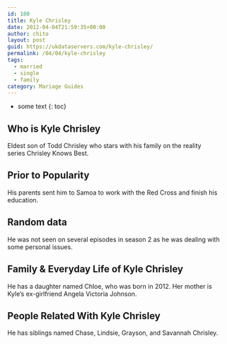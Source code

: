 ```yaml
---
id: 180
title: Kyle Chrisley
date: 2012-04-04T21:59:35+00:00
author: chito
layout: post
guid: https://ukdataservers.com/kyle-chrisley/
permalink: /04/04/kyle-chrisley  
tags:
  - married
  - single
  - family
category: Mariage Guides
---
```


* some text
{: toc}


## Who is  Kyle Chrisley
                  
                  
                  
Eldest son of Todd Chrisley who stars with his family on the reality series Chrisley Knows Best.
                  
                
                
                
## Prior to Popularity 
                  
                  
                  
His parents sent him to Samoa to work with the Red Cross and finish his education.
                  
                
                
                
## Random data 
                  
                  
                  
He was not seen on several episodes in season 2 as he was dealing with some personal issues.
                  
                
                
                
## Family & Everyday Life of Kyle Chrisley
                  
                  
                  
He has a daughter named Chloe, who was born in 2012. Her mother is Kyle&#8217;s ex-girlfriend Angela Victoria Johnson.
                  
                
                
                
## People Related With  Kyle Chrisley
                  
                  
                  
He has siblings named Chase, Lindsie, Grayson, and Savannah Chrisley.
                  
                
              
            
          
          
          
    
    
  
